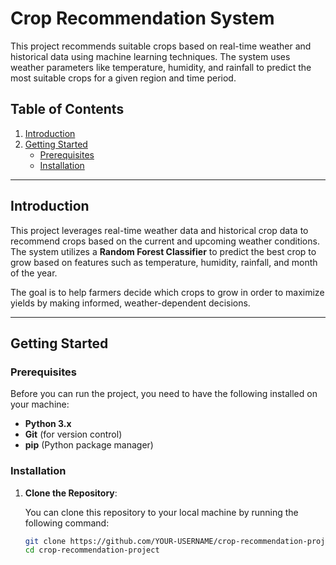 # Crop Recommendation System

This project recommends suitable crops based on real-time weather and historical data using machine learning techniques. The system uses weather parameters like temperature, humidity, and rainfall to predict the most suitable crops for a given region and time period.

## Table of Contents
1. [Introduction](#introduction)
2. [Getting Started](#getting-started)
   - [Prerequisites](#prerequisites)
   - [Installation](#installation)

---

## Introduction

This project leverages real-time weather data and historical crop data to recommend crops based on the current and upcoming weather conditions. The system utilizes a **Random Forest Classifier** to predict the best crop to grow based on features such as temperature, humidity, rainfall, and month of the year. 

The goal is to help farmers decide which crops to grow in order to maximize yields by making informed, weather-dependent decisions.

---

## Getting Started

### Prerequisites

Before you can run the project, you need to have the following installed on your machine:

- **Python 3.x**
- **Git** (for version control)
- **pip** (Python package manager)

### Installation

1. **Clone the Repository**:

   You can clone this repository to your local machine by running the following command:

   ```bash
   git clone https://github.com/YOUR-USERNAME/crop-recommendation-project.git
   cd crop-recommendation-project
